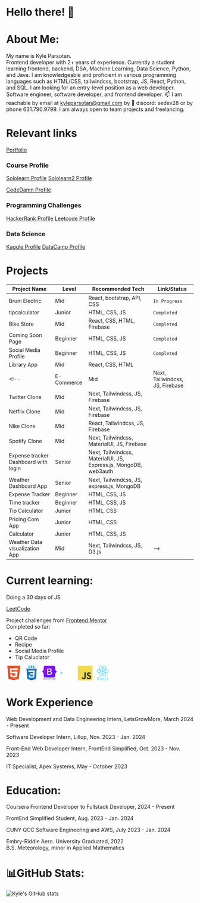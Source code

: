 
# Hello there! 👋

# About Me:
My name is Kyle Parsotan.
<br />
Frontend developer with 2+ years of experience. Currently a student learning frontend, backend, DSA, Machine Learning, Data Science, Python, and Java. I am knowledgeable and proficient in various programming languages such as HTML/CSS, tailwindcss, bootstrap, JS, React, Python, and SQL. I am looking for an entry-level position as a web developer, Software engineer, software developer, and frontend developer. 📫 I am reachable by email at kyleparsotan@gmail.com by 👯 discord: sedev28 or by phone 631.790.9799. I am always open to team projects and freelancing.


# Relevant links
<a href="https://kyleparsotanportfolio.vercel.app">Portfolio</a>

### Course Profile
<!-- <a href="https://hyperskill.org/profile/612221581">HyperSkill Profile</a> -->
<a href="https://www.sololearn.com/">Sololearn Profile</a>
<a href="https://www.sololearn.com/">Sololearn2 Profile</a>
<!-- <a href="https://www.mimo.com/">Mimo Profile</a> -->
<a href="https://www.codedamn.com/">CodeDamn Profile</a>

### Programming Challenges
<a href="https://www.hackerrank.com/profile/kyleparsotan">HackerRank Profile</a>
<a href="https://leetcode.com/kyleparsotan/">Leetcode Profile</a>

### Data Science
<a href="https://www.kaggle.com/kyleyparsotan">Kaggle Profile</a>
<a href="https://www.datacamp.com/portfolio/parskyle1">DataCamp Profile</a>

# Projects

| Project Name | Level | Recommended Tech | Link/Status
| --- | --- | --- | --- |
| Bruni Electric                               | Mid            | React, bootstrap, API, CSS      | `In Progress`
| tipcalculator                                | Junior         | HTML, CSS, JS                   | `Completed`
| Bike Store                                   | Mid            | React, CSS, HTML, Firebase      | `Completed` 
| Coming Soon Page                             | Beginner       | HTML, CSS, JS                   | `Completed`
| Social Media Profile                         | Beginner       | HTML, CSS, JS                   | `Completed`
| Library App                                  | Mid            | React, CSS, HTML                | 
<!-- | E-Commerce                                   | Mid            | Next, Tailwindcss, JS, Firebase | 
| Twitter Clone                                | Mid            | Next, Tailwindcss, JS, Firebase           | 
| Netflix Clone                                | Mid            | Next, Tailwindcss, JS, Firebase           | 
| Nike Clone                                   | Mid            | React, Tailwindcss, JS, Firebase           | 
| Spotify Clone                                | Mid            | Next, Tailwindcss, MaterialUI, JS, Firebase           | 
| Expense tracker Dashboard with login         | Senior         | Next, Tailwindcss, MaterialUI, JS, Express.js, MongoDB, web3auth           | 
| Weather Dashboard App                        | Senior         | Next, Tailwindcss, JS, express.js, MongoDB | 
 | Expense Tracker                             | Beginner       | HTML, CSS, JS                   |
| Time tracker                                 | Beginner       | HTML, CSS, JS                   | 
| Tip Calculator                               | Junior         | HTML, CSS                       | 
| Pricing Com App                              | Junior         | HTML, CSS                       | 
| Calculator                                   | Junior         | HTML, CSS, JS                   |
| Weather Data visualization App               | Mid            | Next, Tailwindcss, JS, D3.js    | -->

<!--- ** Data Visualization using D3.js ** --->
<!--- ** Weather Data Visualization using D3.js and Machine Learning ** -->

# Current learning:
Doing a 30 days of JS

<a href="https://leetcode.com/kyleparsotan/">LeetCode<a/>

Project challenges from <a href="https://www.frontendmentor.com/kyleparsotan/">Frontend Mentor<a/>
<br />
Completed so far:
<br />
<ul>
  <li>QR Code</li>
  <li>Recipe</li>
  <li>Social Media Profile</li>
  <li>Tip Caluclator</li>
</ul>

<!--- # Freelancing
<a href="https://www.freelancer.com/get/kparsotan?f=give">Freelancer</a>
<a href="https://www.upwork.com/freelancers/~0154db529bc2946058">Upwork<a/>

# Top Stack:
 [![Top Langs](https://github-readme-stats.vercel.app/api/top-langs/?username=Kyl67899&layout=compact&theme=vision-friendly-dark)](https://github.com/anuraghazra/github-readme-stats) 
 --->

<div>
  <img src="https://github.com/devicons/devicon/blob/master/icons/html5/html5-original.svg" title="HTML5" alt="HTML" width="40" height="40" />&nbsp;
  <img src="https://github.com/devicons/devicon/blob/master/icons/css3/css3-plain-wordmark.svg"  title="CSS3" alt="CSS" width="40" height="40"/>&nbsp;
  <img src="https://github.com/devicons/devicon/blob/master/icons/bootstrap/bootstrap-original-wordmark.svg" title="Bootstrap" alt="Bootstrap" width="40" height="40"/>&nbsp;
  <img src="https://github.com/devicons/devicon/blob/master/icons/tailwindcss/tailwindcss-original-wordmark.svg" title="Tailwindcss" alt="Tailwindcss" width="40" height="40"/>&nbsp;
  <img src="https://github.com/devicons/devicon/blob/master/icons/javascript/javascript-original.svg" title="JavaScript" alt="JavaScript" width="40" height="40"/>&nbsp;
  <img src="https://github.com/devicons/devicon/blob/master/icons/react/react-original-wordmark.svg" title="React" alt="React" width="40" height="40"/>&nbsp;
</div>

# Work Experience

<!--- Freelancer, Upwork, Jan. 2024 - Present --->

Web Development and Data Engineering Intern, LetsGrowMore, March 2024 - Present

Software Developer Intern, Lillup, Nov. 2023 - Jan. 2024

Front-End Web Developer Intern, FrontEnd Simplified, Oct. 2023 - Nov. 2023
<br />

IT Specialist, Apex Systems, May - October 2023

# Education:
Coursera Frontend Developer to Fullstack Developer, 2024 - Present

<!--- EdX IBM Data Science and Machine Learning using Python and SQL, 2024 - Present
<br />
EdX IBM React Developer, 2023 - 2024
<br />
EdX IBM Software Engineering, 2023 - 2024
<br />
EdX IBM Web Development, 2023 --->

FrontEnd Simplified Student, Aug. 2023 - Jan. 2024

CUNY QCC Software Engineering and AWS, July 2023 - Jan. 2024

Embry-Riddle Aero. University Graduated, 2022
<br />
B.S. Meteorology, minor in Applied Mathematics

# 📊GitHub Stats:
<!--- [![GitHub Streak](http://github-readme-streak-stats.herokuapp.com?user=Kyl67899)](https://git.io/streak-stats) --->
![Kyle's GitHub stats](https://github-readme-stats.vercel.app/api?username=Kyl67899&show_icons=true)
